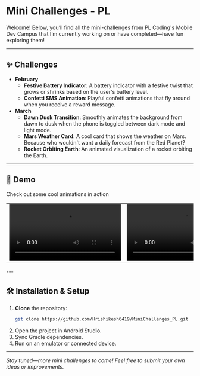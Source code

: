 # Mini Challenges - PL

Welcome! Below, you’ll find all the mini-challenges from PL Coding's Mobile Dev Campus that I’m currently working on or have completed—have fun exploring them!

---

## ✨ Challenges

- **February**
  - **Festive Battery Indicator**: A battery indicator with a festive twist that grows or shrinks based on the user's battery level.
  - **Confetti SMS Animation**: Playful confetti animations that fly around when you receive a reward message.
- **March**
  - **Dawn Dusk Transition**: Smoothly animates the background from dawn to dusk when the phone is toggled between dark mode and light mode.
  - **Mars Weather Card**: A cool card that shows the weather on Mars. Because who wouldn't want a daily forecast from the Red Planet?
  - **Rocket Orbiting Earth**: An animated visualization of a rocket orbiting the Earth.

---

## 🚀 Demo
<p>Check out some cool animations in action</p>

<table>
  <tr>
    <td>
      <video width="300" src="https://github.com/user-attachments/assets/6c615078-fccc-4248-831c-097ebd59fe78" controls></video>
    </td>
    <td>
      <video width="300" src="https://github.com/user-attachments/assets/c54481f3-dab5-4c9c-89ea-b0c5fd80b876" controls></video>
    </td>
    <td>
      <video width="300" src="https://github.com/user-attachments/assets/0baa3b6a-cfc4-40a6-aec5-2fcb89244358" controls></video>
    </td>
  </tr>
</table>
---

## 🛠 Installation & Setup

1. **Clone** the repository:
   ```bash
   git clone https://github.com/Hrishikesh6419/MiniChallenges_PL.git
   ```
2. Open the project in Android Studio.
3. Sync Gradle dependencies.
4. Run on an emulator or connected device.

---
*Stay tuned—more mini challenges to come! Feel free to submit your own ideas or improvements.*  


